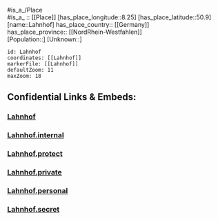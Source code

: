 ﻿---
location: [50.9,8.25] 
mapzoom: [7,12] 
mapmarker: city 
type: City
tags:
- geo/City


SpocWebEntityId: 31785
isDeleted: false
confidential: public

---
#is_a_/Place  
#is_a_ :: [[Place]] 
[has_place_longitude::8.25] 
[has_place_latitude::50.9] 
[name::Lahnhof] 
has_place_country:: [[Germany]]  
has_place_province:: [[NordRhein-Westfahlen]]  
[Population::] 
[Unknown::] 


```leaflet
id: Lahnhof
coordinates: [[Lahnhof]] 
markerFile: [[Lahnhof]] 
defaultZoom: 11 
maxZoom: 18
```


## Confidential Links & Embeds: 

### [Lahnhof](/_public/Earth/Continent/Europe/Europe~Central/Germany/Germany~West/Nord_Rhein-Westfalen/counties~NW/Siegen-Wittgenstein/cities~Siegen-Wittgenstein/Netphen/Lahnhof.md) 

### [Lahnhof.internal](/_internal/Earth/Continent/Europe/Europe~Central/Germany/Germany~West/Nord_Rhein-Westfalen/counties~NW/Siegen-Wittgenstein/cities~Siegen-Wittgenstein/Netphen/Lahnhof.internal.md) 

### [Lahnhof.protect](/_protect/Earth/Continent/Europe/Europe~Central/Germany/Germany~West/Nord_Rhein-Westfalen/counties~NW/Siegen-Wittgenstein/cities~Siegen-Wittgenstein/Netphen/Lahnhof.protect.md) 

### [Lahnhof.private](/_private/Earth/Continent/Europe/Europe~Central/Germany/Germany~West/Nord_Rhein-Westfalen/counties~NW/Siegen-Wittgenstein/cities~Siegen-Wittgenstein/Netphen/Lahnhof.private.md) 

### [Lahnhof.personal](/_personal/Earth/Continent/Europe/Europe~Central/Germany/Germany~West/Nord_Rhein-Westfalen/counties~NW/Siegen-Wittgenstein/cities~Siegen-Wittgenstein/Netphen/Lahnhof.personal.md) 

### [Lahnhof.secret](/_secret/Earth/Continent/Europe/Europe~Central/Germany/Germany~West/Nord_Rhein-Westfalen/counties~NW/Siegen-Wittgenstein/cities~Siegen-Wittgenstein/Netphen/Lahnhof.secret.md) 
